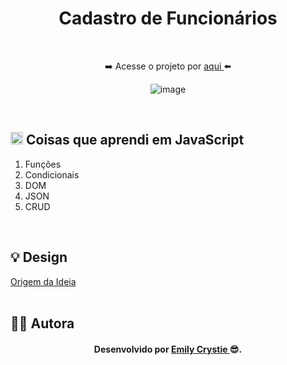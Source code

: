 <div align="center">
 <h1 align="center"> Cadastro de Funcionários </h1>
 <p>  </p>
 <br>
 <p> ➡️ Acesse o projeto por <a href="https://crystie-jscadastrofuncionarios.netlify.app" target="_blank"> aqui </a>⬅️</p>

 ![image](https://user-images.githubusercontent.com/81563039/182257859-a584cd25-1d33-4a31-95df-dd1b26b9fb5b.png)
  
</div>
<br>
 
<h2><img src="https://cdn.jsdelivr.net/gh/devicons/devicon/icons/javascript/javascript-original.svg" alt="Javascript" width="20" height="20"/> Coisas que aprendi em JavaScript </h2>
  <ol>
   <li> Funções </li>
   <li> Condicionais </li>
    <li> DOM </li>
    <li> JSON</li>
    <li> CRUD  </li>
  </ol>
<br>
 
<h2> 💡 Design </h2>
<a href="https://www.youtube.com/watch?v=JxtQJ8P0ekE&t=171s" target="_blank"> Origem da Ideia </a>
<br>
<br>

<h2> 👩‍💻 Autora </h2>
<h4 align="center"> Desenvolvido por <a href="https://www.linkedin.com/in/emilycrystie/" target="_blank"> Emily Crystie <a>  😎. <h4>
